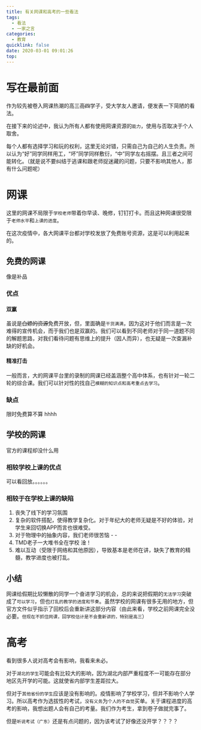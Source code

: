 ```yaml
---
title: 有关网课和高考的一些看法
tags:
  - 看法
  - 一家之言
categories:
  - 教育
quicklink: false
date: 2020-03-01 09:01:26
top:
---
```

# 写在最前面

作为较先被卷入网课热潮的高三<del>高四</del>学子，受大学友人邀请，便发表一下简陋的看法。

在接下来的论述中，我认为所有人都有使用网课资源的`能力`，使用与否取决于个人取舍。

每个人都有选择学习和玩的权利，这里无论对错，只需自己为自己的人生负责。所以认为“好”同学同样用工，“坏”同学同样敷衍，“中”同学左右摇摆。且三者之间可能转化。（就是说不要纠结于逃课和跟老师捉迷藏的问题，只要不影响其他人，那有什么问题呢）

<!--more-->

# 网课

这里的网课不局限于`学校老师`带着你早读、晚修，钉钉打卡。而且这种网课很受限于`老师水平`和`上课的进度`。

在这次疫情中，各大网课平台都对学校发放了免费账号资源，这是可以利用起来的。

## 免费的网课

像是补品

### 优点

#### 双赢

虽说是<del>白嫖的资源</del>免费开放，但，里面确是`干货满满`，因为这对于他们而言是一次难得的宣传机会，而于我们也是双赢的。我们可以看到不同老师对于同一道题不同的解题思路，对我们看待问题有思维上的提升（因人而异），也无疑是一次查漏补缺的好机会。

#### 精准打击

一般而言，大的网课平台里的录制的网课已经盖涵整个高中体系，也有针对一轮二轮的综合课。我们可以针对性的找自己`模糊的知识点和高考重点去学习`。

### 缺点

限时免费算不算 hhhh 

## 学校的网课

官方的课程却没什么用

### 相较学校上课的优点

可以看回放。。。。。。

### 相较于在学校上课的缺陷

1. 丧失了线下的学习氛围
2. 复杂的软件搭配，使得教学复杂化。对于年纪大的老师无疑是不好的体验，对学生来回切换APP而言也很难受。
3. 对于物理中的抽象内容，我们老师很苦恼 - -
4. TMD老子一大堆书全在学校  淦！
5. 难以互动（受限于网络和其他原因），导致基本是老师在讲，缺失了教育的精髓，教学进度也被打乱。

## 小结

网课给假期比较懒散的同学一个奋进学习的机会，总的来说把假期的`无法学习`突破成了`可以学习`，但也`打乱的教学的进度和节奏`。虽然学校的网课有很多无用的地方，但官方文件似乎指示了回校后会重新讲这部分内容（由此来看，学校之前网课完全没必要。`但现在不抓住网课，回学校估计是不会重新讲的，特别是高三`）

# 高考

看到很多人说对高考会有影响，我看来未必。

对于`湖北的学生`可能会有比较大的影响，因为湖北内部严重程度不一可能存在部分地区先开学的可能。这就使省内部学生差距拉大。

但对于`其他省份的学生`应该是没有影响的。疫情影响了学校学习，但并不影响个人学习。所以高考作为选拔性的考试，`没有义务`为`个人的不自觉`买单。关于课程进度的高考的影响，我想出题人会有自己的考量。我们作为考生，拿到卷子做就完事了。

但是`听说考试（广东）`还是有点问题的，因为该考试了好像还没开学？？？？ 